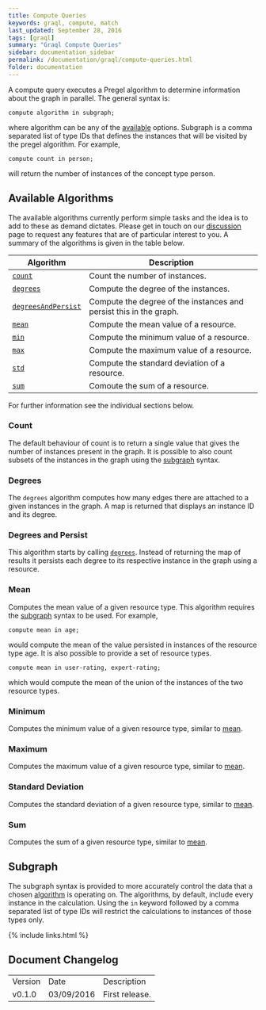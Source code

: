 ```yaml
---
title: Compute Queries
keywords: graql, compute, match
last_updated: September 28, 2016
tags: [graql]
summary: "Graql Compute Queries"
sidebar: documentation_sidebar
permalink: /documentation/graql/compute-queries.html
folder: documentation
---
```


A compute query executes a Pregel algorithm to determine information about the graph in parallel. The general syntax is:

```
compute algorithm in subgraph;
```

where algorithm can be any of the [available](#available-algorithms) options. Subgraph is a comma separated list of
type IDs that defines the instances that will be visited by the pregel algorithm. For example,

```
compute count in person;
```

will return the number of instances of the concept type person.

## Available Algorithms

The available algorithms currently perform simple tasks and the idea is to add to these as demand dictates. Please get
in touch on our [discussion](https://discuss.mindmaps.io/) page to request any features that are of particular interest
to you. A summary of the algorithms is given in the table below.

| Algorithm | Description                                   |
| ----------- | --------------------------------------------- |
| [`count`](#count)     | Count the number of instances.                        |
| [`degrees`](#degrees)       | Compute the degree of the instances.                           |
| [`degreesAndPersist`](#degrees-and-persist)    | Compute the degree of the instances and persist this in the graph. |
| [`mean`](#mean)    | Compute the mean value of a resource.                           |
| [`min`](#minimum)    | Compute the minimum value of a resource. |
| [`max`](#maximum)    | Compute the maximum value of a resource. |
| [`std`](#standard-deviation)    | Compute the standard deviation of a resource. |
| [`sum`](#sum)    | Comoute the sum of a resource. |

For further information see the individual sections below.

### Count

The default behaviour of count is to return a single value that gives the number of instances present in the graph. It
is possible to also count subsets of the instances in the graph using the [subgraph](#subgraph) syntax.

### Degrees

The `degrees` algorithm computes how many edges there are attached to a given instances in the graph. A map is returned
that displays an instance ID and its degree.

### Degrees and Persist

This algorithm starts by calling [`degrees`](#degrees). Instead of returning the map of results it persists each degree
to its respective instance in the graph using a resource.

### Mean

Computes the mean value of a given resource type. This algorithm requires the [subgraph](#subgraph) syntax to be used.
For example,

```
compute mean in age;
```

would compute the mean of the value persisted in instances of the resource type age. It is also possible to provide a
set of resource types.

```
compute mean in user-rating, expert-rating;
```

which would compute the mean of the union of the instances of the two resource types.

### Minimum

Computes the minimum value of a given resource type, similar to [mean](#mean).

### Maximum

Computes the maximum value of a given resource type, similar to [mean](#mean).

### Standard Deviation

Computes the standard deviation of a given resource type, similar to [mean](#mean).

### Sum

Computes the sum of a given resource type, similar to [mean](#mean).

## Subgraph

The subgraph syntax is provided to more accurately control the data that a chosen [algorithm](#available-algorithms) is
operating on. The algorithms, by default, include every instance in the calculation. Using the `in` keyword followed by
a comma separated list of type IDs will restrict the calculations to instances of those types only.

{% include links.html %}

## Document Changelog  


<table>
    <tr>
        <td>Version</td>
        <td>Date</td>
        <td>Description</td>        
    </tr>
        <tr>
        <td>v0.1.0</td>
        <td>03/09/2016</td>
        <td>First release.</td>        
    </tr>

</table>
